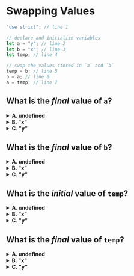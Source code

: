 # Swapping Values

```js
"use strict"; // line 1

// declare and initialize variables
let a = "y"; // line 2
let b = "x"; // line 3
let temp; // line 4

// swap the values stored in `a` and `b`
temp = b; // line 5
b = a; // line 6
a = temp; // line 7
```

## What is the _final_ value of `a`?

<details>
<summary><strong>A. undefined</strong></summary>
<br>

Nope. `a` never stores the value `undefined` in this program.

`a` is _initialized_ to `"y"` on line 2, and later _reassigned_ to `"x"` on
line 7.

</details>
<details>
<summary><strong>B. "x"</strong></summary>
<br>

Correct! On line 7 `"x"` is _assigned_ to `a`.

Because this is the last time `a` is _assigned_ a value, `"x"` is the final
value stored in `a`.

</details>
<details>
<summary><strong>C. "y"</strong></summary>
<br>

Nope. `"y"` is the _initial_ value stored in `a`, but on line 7 `a` is
reassigned a new value.

Because line 7 is the _last time_ `a` is assigned a new value and it is assigned
`"x"`, it's not possible for the final value to be `"y"`.

</details>

## What is the _final_ value of `b`?

<details>
<summary><strong>A. undefined</strong></summary>
<br>

Nope. `b` never stores the value `undefined` in this program.

`b` is _initialized_ to `"x"` on line 3, and later _reassigned_ to `"y"` on
line 6.

</details>
<details>
<summary><strong>B. "x"</strong></summary>
<br>

Nope. `"x"` is the _initial_ value stored in `b`, but on line 6 `b` is
reassigned a new value.

Because line 6 is the _last time_ `b` is assigned a new value and it is assigned
`"y"`, it's not possible for the final value to be `"x"`.

</details>
<details>
<summary><strong>C. "y"</strong></summary>
<br>

Correct! On line 6 `"y"` is _assigned_ to `b`.

Because this is the last time `b` is _assigned_ a value, `"y"` is the final
value stored in `b`.

</details>

## What is the _initial_ value of `temp`?

<details>
<summary><strong>A. undefined</strong></summary>
<br>

Correct! On line 4 `temp` is _declared_ but not _initialized_, so it's value is
`undefined` by default.

</details>
<details>
<summary><strong>B. "x"</strong></summary>
<br>

Nope. `temp` is _declared_ but not _initialized_. This means it's initial value
will be `undefined` by default.

</details>
<details>
<summary><strong>C. "y"</strong></summary>
<br>

Nope. `temp` is _declared_ but not _initialized_. This means it's initial value
will be `undefined` by default.

</details>

## What is the _final_ value of `temp`?

<details>
<summary><strong>A. undefined</strong></summary>
<br>

Nope. The _initial_ value for `temp` is `undefined`, but on line 5 it is
assigned the value `"x"`.

Because this is the last time that `temp` is _reassigned_, `"x"` is the final
value.

</details>
<details>
<summary><strong>B. "x"</strong></summary>
<br>

Correct! On line 5 `"x"` is _assigned_ to `temp`.

Because this is the last time `temp` is _assigned_ a value, `"x"` is the final
value stored in `temp`.

</details>
<details>
<summary><strong>C. "y"</strong></summary>
<br>

Nope. `temp` never stores the value `"y"`. The only two values it stores in this
program are `"x"` and `undefined`.

</details>
